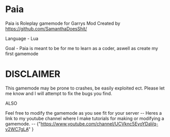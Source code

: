 # Paia
Paia is Roleplay gamemode for Garrys Mod Created by https://github.com/SamanthaDoesShit/

Language - Lua

Goal - Paia is meant to be for me to learn as a coder, aswell as create my first gamemode



# DISCLAIMER
  This gamemode may be prone to crashes, be easily exploited ect.
  Please let me know and I will attempt to fix the bugs you find.



ALSO 

Feel free to modify the gamemode as you see fit for your server
    -- Heres a link to my youtube channel where I make tutorials for making or modifying a gamemode.
    -- {"https://www.youtube.com/channel/UCVknc5EyoYDaVq-v2WC7gLA" }
  
